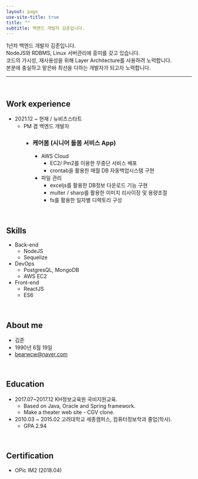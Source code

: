 ```yaml
---
layout: page
use-site-title: true
title: ""
subtitle: 백엔드 개발자 김준입니다.
---
```


1년차 백엔드 개발자 김준입니다.<br/>
NodeJS와 RDBMS, Linux 서버관리에 흥미를 갖고 있습니다.<br/>
코드의 가시성, 재사용성을 위해 Layer Architecture를 사용하려 노력합니다.<br/>
본분에 충실하고 맡은바 최선을 다하는 개발자가 되고자 노력합니다.

---

<br/>

## Work experience
- 2021.12 ~ 현재 / 뉴비즈스타트
	- PM 겸 백엔드 개발자   
		- ### 케어봄 (시니어 돌봄 서비스 App)
    		- AWS Cloud
      			- EC2/ Pm2를 이용한 무중단 서비스 배포
      			- crontab을 활용한 매월 DB 자동백업시스템 구현
    		- 파일 관리
      			- exceljs를 활용한 DB정보 다운로드 기능 구현
      			- multer / sharp를 활용한 이미지 리사이징 및 용량조절
      			- fs를 활용한 일자별 디렉토리 구성

<br/>

## Skills
- Back-end
  - NodeJS
  - Sequelize
- DevOps
  - PostgresQL, MongoDB
  - AWS EC2
- Front-end
  - ReactJS
  - ES6

<br/>

## About me
- 김준 
- 1990년 6월 19일
- bearwcw@naver.com

<br/>

## Education
- 2017.07~2017.12 KH정보교육원 국비지원교육.
  - Based on Java, Oracle and  Spring framework.
  - Make a theater web site - CGV clone.
- 2010.03 ~ 2015.02 고려대학교 세종캠퍼스, 컴퓨터정보학과 졸업(학사). 
  - GPA 2.94

<br/>

## Certification
- OPic IM2 (2018.04)





<!-- index.md -> index.html로 바꾸고 시작해라
---
layout: page
title: About me
subtitle: ""
permalink: "aboutme"
--- 

---
layout: page
title: Jun
subtitle: Way to be gorgeous developer
---

<div class="posts-list"> 
  {% for post in paginator.posts %}
  <article class="post-preview">
    <a href="{{ post.url | prepend: site.baseurl }}">
	  <h2 class="post-title">{{ post.title }}</h2>

	  {% if post.subtitle %}
	  <h3 class="post-subtitle">
	    {{ post.subtitle }}
	  </h3>
	  {% endif %}
    </a>

    <p class="post-meta">
      Posted on {{ post.date | date: "%B %-d, %Y" }}
    </p>

    <div class="post-entry-container">
      {% if post.image %}
      <div class="post-image">
        <a href="{{ post.url | prepend: site.baseurl }}">
          <img src="{{ post.image }}">
        </a>
      </div>
      {% endif %}
      <div class="post-entry">
        {{ post.excerpt | strip_html | xml_escape | truncatewords: site.excerpt_length }}
        {% assign excerpt_word_count = post.excerpt | number_of_words %}
        {% if post.content != post.excerpt or excerpt_word_count > site.excerpt_length %}
          <a href="{{ post.url | prepend: site.baseurl }}" class="post-read-more">[Read&nbsp;More]</a>
        {% endif %}
      </div>
    </div>

    {% if post.tags.size > 0 %}
    <div class="blog-tags">
      Tags:
      {% if site.link-tags %}
      {% for tag in post.tags %}
      <a href="{{ site.baseurl }}/tag/{{ tag }}">{{ tag }}</a>
      {% endfor %}
      {% else %}
        {{ post.tags | join: ", " }}
      {% endif %}
    </div>
    {% endif %}

   </article>
  {% endfor %}
</div>

{% if paginator.total_pages > 1 %}
<ul class="pager main-pager">
  {% if paginator.previous_page %}
  <li class="previous">
    <a href="{{ paginator.previous_page_path | prepend: site.baseurl | replace: '//', '/' }}">&larr; Newer Posts</a>
  </li>
  {% endif %}
  {% if paginator.next_page %}
  <li class="next">
    <a href="{{ paginator.next_page_path | prepend: site.baseurl | replace: '//', '/' }}">Older Posts &rarr;</a>
  </li>
  {% endif %}
</ul>
{% endif %}
-->
